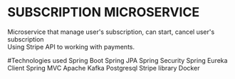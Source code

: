 # SUBSCRIPTION MICROSERVICE

Microservice that manage user's subscription, can start, cancel user's subscription  
Using Stripe API to working with payments.

#Technologies used
    Spring Boot
    Spring JPA
    Spring Security
    Spring Eureka Client
    Spring MVC
    Apache Kafka
    Postgresql
    Stripe library
    Docker


